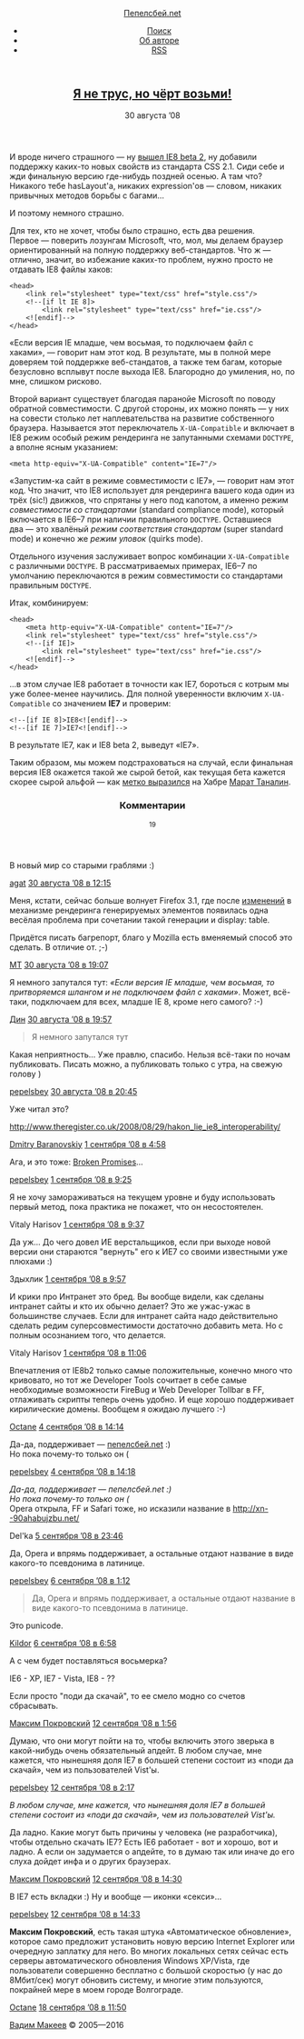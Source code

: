 <!DOCTYPE HTML>
<html lang="ru-RU">
<head>
	<title>Я не трус, но чёрт возьми! — Пепелсбей.net</title>
	<meta charset="utf-8">
	<meta http-equiv="x-ua-compatible" content="ie=edge">
	<meta name="description" content="Авторские заметки, посвящённые современной веб-разработке">
	<meta name="keywords" content="pepelsbey, Пепелсбей, Вадим Макеев, семантическая вёрстка, семантика, веб-стандарты, zen coding, микроформаты, css3, css, html5, html">
	<meta name="viewport" content="width=780">
	<link rel="stylesheet" href="/static/s/screen.css">
	<!--[if lt IE 9]><link rel="stylesheet" href="https://pepelsbey.net/static/s/ie.css"><![endif]-->
	<link rel="icon" sizes="16x16" href="/static/i/favicon.ico">
	<link rel="apple-touch-icon-precomposed" href="/static/i/favicon.png">
	<link rel="yandex-tableau-widget" href="/static/i/tableau.json">
	<link rel="alternate" type="application/rss+xml" title="RSS 2.0" href="/feed/index.rss">
	<link rel="alternate" type="application/atom+xml" title="Atom 0.3" href="/feed/atom/index">
	<!--[if lt IE 9]><script src="https://pepelsbey.net/static/j/html5.js"></script><![endif]-->
</head>
<body>
	<div class="header-wrap">
		<header class="header" role="banner">
			<p><a href="/">Пепелсбей.net</a></p>
			<ul role="navigation">
				<li><a href="/search/">Поиск</a></li>
				<li><a href="/author/">Об авторе</a></li>
				<li><a href="/feed/index.rss" title="RSS">RSS</a></li>
			</ul>
		</header>
	</div>
	<div class="article-wrap">
		<article class="article" role="main">
			<header>
				<h1><a href="index.html" rel="bookmark">Я не трус, но чёрт возьми!</a></h1>
				<time pubdate datetime="2008-08-30T02:23:00+00:00">30 августа ’08</time>
			</header>
			<p>И вроде ничего страшного&nbsp;— ну <a href="http://blogs.msdn.com/ie/archive/2008/08/27/internet-explorer-8-beta-2-now-available.aspx">вышел IE8 beta 2</a>, ну добавили поддержку каких-то новых свойств из стандарта CSS 2.1. Сиди себе и жди финальную версию где-нибудь поздней осенью. А там что? Никакого тебе hasLayout'а, никаких expression'ов&nbsp;— словом, никаких привычных методов борьбы с багами…</p>

<p>И поэтому немного страшно.</p>

<p>Для тех, кто не хочет, чтобы было страшно, есть два решения. Первое&nbsp;— поверить лозунгам Microsoft, что, мол, мы делаем браузер ориентированный на полную поддержку веб-стандартов. Что ж&nbsp;— отлично, значит, во избежание каких-то проблем, нужно просто не отдавать IE8 файлы хаков:</p>

<pre><code>&lt;head&gt; </code>
<code>    &lt;link rel="stylesheet" type="text/css" href="style.css"/&gt;</code>
<code>    &lt;!--[if lt IE 8]&gt;</code>
<code>        &lt;link rel="stylesheet" type="text/css" href="ie.css"/&gt;</code>
<code>    &lt;![endif]--&gt;</code>
<code>&lt;/head&gt;</code></pre>

<p>«Если версия IE младше, чем восьмая, то подключаем файл с хаками»,&nbsp;— говорит нам этот код. В результате, мы в полной мере доверяем той поддержке веб-стандатов, а также тем багам, которые безусловно всплывут после выхода IE8. Благородно до умиления, но, по мне, слишком рисково.</p>

<p>Второй вариант существует благодая паранойе Microsoft по поводу обратной совместимости. С другой стороны, их можно понять&nbsp;— у них на совести столько лет наплевательства на развитие собственного браузера. Называется этот переключатель <code>X-UA-Compatible</code> и включает в IE8 режим особый режим рендеринга не запутанными схемами <code>DOCTYPE</code>, а вполне ясным указанием:</p>

<pre><code>&lt;meta http-equiv="X-UA-Compatible" content="IE=7"/&gt;</code></pre>

<p>«Запустим-ка сайт в режиме совместимости с IE7»,&nbsp;— говорит нам этот код. Что значит, что IE8 использует для рендеринга вашего кода один из трёх (sic!) движков, что спрятаны у него под капотом, а именно режим <em>совместимости со стандартами</em> (standard compliance mode), который включается в IE6–7 при наличии правильного <code>DOCTYPE</code>. Оставшиеся два&nbsp;— это хвалёный <em>режим соответствия стандартам</em> (super standard mode) и конечно же <em>режим уловок</em> (quirks mode).</p>

<p>Отдельного изучения заслуживает вопрос комбинации <code>X-UA-Compatible</code> с различными <code>DOCTYPE</code>. В рассматриваемых примерах, IE6–7 по умолчанию переключаются в режим совместимости со стандартами правильным <code>DOCTYPE</code>.</p>

<p>Итак, комбинируем:</p>

<pre><code>&lt;head&gt; </code>
<code>    &lt;meta http-equiv="X-UA-Compatible" content="IE=7"/&gt;</code>
<code>    &lt;link rel="stylesheet" type="text/css" href="style.css"/&gt;</code>
<code>    &lt;!--[if IE]&gt;</code>
<code>        &lt;link rel="stylesheet" type="text/css" href="ie.css"/&gt;</code>
<code>    &lt;![endif]--&gt;</code>
<code>&lt;/head&gt;</code></pre>

<p>…в этом случае IE8 работает в точности как IE7, бороться с котрым мы уже более-менее научились. Для полной уверенности включим <code>X-UA-Compatible</code> со значением <strong>IE7</strong> и проверим:</p>

<pre><code>&lt;!--[if IE 8]&gt;IE8&lt;![endif]--&gt;</code>
<code>&lt;!--[if IE 7]&gt;IE7&lt;![endif]--&gt;</code></pre>

<p>В результате IE7, как и IE8 beta 2, выведут «IE7».</p>

<p>Таким образом, мы можем подстраховаться на случай, если финальная версия IE8 окажется такой же сырой бетой, как текущая бета кажется скорее сырой альфой&nbsp;— как <a href="http://habrahabr.ru/blogs/microsoft/38301/#comment_905394">метко выразился</a> на Хабре <a href="http://tanalin.com/">Марат Таналин</a>.</p>
			<section class="comments" id="comments">
				<header>
					<h3>Комментарии</h3>
					<small>19</small>
				</header>
				<article id="comment-601"class="comment even thread-even depth-1">
					<p>В новый мир со старыми граблями :)</p>
					<footer>
						<a href="http://agat.in" rel="external nofollow" class="url">agat</a>						<time pubdate datetime="2008-08-30T02:23:00+00:00"><a href="index.html#comment-601">30 августа ’08 в 12:15</a></time>
					</footer>
				</article>
				<article id="comment-602"class="comment odd alt thread-odd thread-alt depth-1">
					<p>Меня, кстати, сейчас больше волнует Firefox 3.1, где после <a href="https://bugzilla.mozilla.org/show_bug.cgi?id=238072" rel="nofollow">изменений</a> в механизме рендеринга генерируемых элементов появилась одна весёлая проблема при сочетании такой генерации и display: table.</p>
<p>Придётся писать багрепорт, благо у Mozilla есть вменяемый способ это сделать. В отличие от. ;-)</p>
					<footer>
						<a href="http://tanalin.com/" rel="external nofollow" class="url">MT</a>						<time pubdate datetime="2008-08-30T02:23:00+00:00"><a href="index.html#comment-602">30 августа ’08 в 19:07</a></time>
					</footer>
				</article>
				<article id="comment-603"class="comment even thread-even depth-1">
					<p>Я немного запутался тут: <cite>«Если версия IE младше, чем восьмая, то притворяемся шлангом и не подключаем файл с хаками»</cite>. Может, всё-таки, подключаем для всех, младше IE 8, кроме него самого? :-)</p>
					<footer>
						<a href="http://web-zine.org/" rel="external nofollow" class="url">Дин</a>						<time pubdate datetime="2008-08-30T02:23:00+00:00"><a href="index.html#comment-603">30 августа ’08 в 19:57</a></time>
					</footer>
				</article>
				<article id="comment-604"class="comment odd alt thread-odd thread-alt depth-1">
					<blockquote><p>Я немного запутался тут</p></blockquote>
<p>Какая неприятность… Уже правлю, спасибо. Нельзя всё-таки по ночам публиковать. Писать можно, а публиковать только с утра, на свежую голову )</p>
					<footer>
						<a href="/" rel="external nofollow" class="url">pepelsbey</a>						<time pubdate datetime="2008-08-30T02:23:00+00:00"><a href="index.html#comment-604">30 августа ’08 в 20:45</a></time>
					</footer>
				</article>
				<article id="comment-625"class="comment even thread-even depth-1">
					<p>Уже читал это?</p>
<p><a href="http://www.theregister.co.uk/2008/08/29/hakon_lie_ie8_interoperability/" rel="nofollow">http://www.theregister.co.uk/2008/08/29/hakon_lie_ie8_interoperability/</a></p>
					<footer>
						<a href="http://dmitry.baranovskiy.com/" rel="external nofollow" class="url">Dmitry Baranovskiy</a>						<time pubdate datetime="2008-08-30T02:23:00+00:00"><a href="index.html#comment-625">1 сентября ’08 в 4:58</a></time>
					</footer>
				</article>
				<article id="comment-628"class="comment odd alt thread-odd thread-alt depth-1">
					<p>Ага, и это тоже: <a href="http://snook.ca/archives/opinion/broken_promises/" rel="nofollow">Broken Promises</a>…</p>
					<footer>
						<a href="/" rel="external nofollow" class="url">pepelsbey</a>						<time pubdate datetime="2008-08-30T02:23:00+00:00"><a href="index.html#comment-628">1 сентября ’08 в 9:25</a></time>
					</footer>
				</article>
				<article id="comment-629"class="comment even thread-even depth-1">
					<p>Я не хочу замораживаться на текущем уровне и буду использовать первый метод, пока практика не покажет, что он несостоятелен.</p>
					<footer>
						Vitaly Harisov						<time pubdate datetime="2008-08-30T02:23:00+00:00"><a href="index.html#comment-629">1 сентября ’08 в 9:37</a></time>
					</footer>
				</article>
				<article id="comment-634"class="comment odd alt thread-odd thread-alt depth-1">
					<p>Да уж... До чего довел ИЕ верстальщиков, если при выходе новой версии они стараются &quot;вернуть&quot; его к ИЕ7 со своими известными уже плюхами :)</p>
					<footer>
						Здыхлик						<time pubdate datetime="2008-08-30T02:23:00+00:00"><a href="index.html#comment-634">1 сентября ’08 в 9:57</a></time>
					</footer>
				</article>
				<article id="comment-635"class="comment even thread-even depth-1">
					<p>И крики про Интранет это бред. Вы вообще видели, как сделаны интранет сайты и кто их обычно делает? Это же ужас-ужас в большинстве случаев. Если для интранет сайта надо действительно сделать редим суперсовместимости достаточно добавить мета. Но с полным осознанием того, что делается.</p>
					<footer>
						Vitaly Harisov						<time pubdate datetime="2008-08-30T02:23:00+00:00"><a href="index.html#comment-635">1 сентября ’08 в 11:06</a></time>
					</footer>
				</article>
				<article id="comment-655"class="comment odd alt thread-odd thread-alt depth-1">
					<p>Впечатления от IE8b2 только самые положительные, конечно много что кривовато, но тот же Developer Tools сочитает в себе самые необходимые возможности FireBug и Web Developer Tollbar в FF, отлаживать скрипты теперь очень удобно. И еще хорошо поддерживает кирилические домены. Вообщем я ожидаю лучшего :-)</p>
					<footer>
						<a href="http://www.codeisart.ru/" rel="external nofollow" class="url">Octane</a>						<time pubdate datetime="2008-08-30T02:23:00+00:00"><a href="index.html#comment-655">4 сентября ’08 в 14:14</a></time>
					</footer>
				</article>
				<article id="comment-656"class="comment even thread-even depth-1">
					<p>Да-да, поддерживает — <a href="http://xn--90ahabujzbu.net/" rel="nofollow">пепелсбей.net</a> :)<br />
Но пока почему-то только он (</p>
					<footer>
						<a href="/" rel="external nofollow" class="url">pepelsbey</a>						<time pubdate datetime="2008-08-30T02:23:00+00:00"><a href="index.html#comment-656">4 сентября ’08 в 14:18</a></time>
					</footer>
				</article>
				<article id="comment-663"class="comment odd alt thread-odd thread-alt depth-1">
					<p><cite>Да-да, поддерживает — пепелсбей.net :)<br />
Но пока почему-то только он (</cite><br />
Opera открыла, FF и Safari тоже, но исказили название в <a href="http://xn--90ahabujzbu.net/" rel="nofollow">http://xn--90ahabujzbu.net/</a></p>
					<footer>
						Del'ka						<time pubdate datetime="2008-08-30T02:23:00+00:00"><a href="index.html#comment-663">5 сентября ’08 в 23:46</a></time>
					</footer>
				</article>
				<article id="comment-664"class="comment even thread-even depth-1">
					<p>Да, Opera и впрямь поддерживает, а остальные отдают название в виде какого-то псевдонима в латинице.</p>
					<footer>
						<a href="/" rel="external nofollow" class="url">pepelsbey</a>						<time pubdate datetime="2008-08-30T02:23:00+00:00"><a href="index.html#comment-664">6 сентября ’08 в 1:12</a></time>
					</footer>
				</article>
				<article id="comment-672"class="comment odd alt thread-odd thread-alt depth-1">
					<blockquote><p>Да, Opera и впрямь поддерживает, а остальные отдают название в виде какого-то псевдонима в латинице.</p></blockquote>
<p>Это punicode.</p>
					<footer>
						<a href="http://kildor.mirandaim.ru" rel="external nofollow" class="url">Kildor</a>						<time pubdate datetime="2008-08-30T02:23:00+00:00"><a href="index.html#comment-672">6 сентября ’08 в 6:58</a></time>
					</footer>
				</article>
				<article id="comment-693"class="comment even thread-even depth-1">
					<p>А с чем будет поставляться восьмерка?</p>
<p>IE6 - XP, IE7 - Vista, IE8 - ??</p>
<p>Если просто &quot;поди да скачай&quot;, то ее смело модно со счетов сбрасывать.</p>
					<footer>
						<a href="http://pokrovskii.com" rel="external nofollow" class="url">Максим Покровский</a>						<time pubdate datetime="2008-08-30T02:23:00+00:00"><a href="index.html#comment-693">12 сентября ’08 в 1:56</a></time>
					</footer>
				</article>
				<article id="comment-694"class="comment odd alt thread-odd thread-alt depth-1">
					<p>Думаю, что они могут пойти на то, чтобы включить этого зверька в какой-нибудь очень обязательный апдейт. В любом случае, мне кажется, что нынешняя доля IE7 в большей степени состоит из «поди да скачай», чем из пользователей Vist'ы.</p>
					<footer>
						<a href="/" rel="external nofollow" class="url">pepelsbey</a>						<time pubdate datetime="2008-08-30T02:23:00+00:00"><a href="index.html#comment-694">12 сентября ’08 в 2:17</a></time>
					</footer>
				</article>
				<article id="comment-696"class="comment even thread-even depth-1">
					<p><cite>В любом случае, мне кажется, что нынешняя доля IE7 в большей степени состоит из «поди да скачай», чем из пользователей Vist'ы.</cite></p>
<p>Да ладно. Какие могут быть причины у человека (не разработчика), чтобы отдельно скачать IE7? Есть IE6 работает - вот и хорошо, вот и ладно. А если он задумается о апдейте, то в думаю так или иначе до его слуха дойдет инфа и о других браузерах.</p>
					<footer>
						<a href="http://pokrovskii.com" rel="external nofollow" class="url">Максим Покровский</a>						<time pubdate datetime="2008-08-30T02:23:00+00:00"><a href="index.html#comment-696">12 сентября ’08 в 14:30</a></time>
					</footer>
				</article>
				<article id="comment-697"class="comment odd alt thread-odd thread-alt depth-1">
					<p>В IE7 есть вкладки :) Ну и вообще — иконки «секси»…</p>
					<footer>
						<a href="/" rel="external nofollow" class="url">pepelsbey</a>						<time pubdate datetime="2008-08-30T02:23:00+00:00"><a href="index.html#comment-697">12 сентября ’08 в 14:33</a></time>
					</footer>
				</article>
				<article id="comment-739"class="comment even thread-even depth-1">
					<p><b>Максим Покровский</b>, есть такая штука «Автоматическое обновление», которое само предложит установить новую версию Internet Explorer или очередную заплатку для него. Во многих локальных сетях сейчас есть серверы автоматического обновления Windows XP/Vista, где пользователи совершенно бесплатно с большой скоростью (у нас до 8Мбит/сек) могут обновить систему, и многие этим пользуются, покрайней мере в моем городе Волгограде.</p>
					<footer>
						<a href="http://www.codeisart.ru/" rel="external nofollow" class="url">Octane</a>						<time pubdate datetime="2008-08-30T02:23:00+00:00"><a href="index.html#comment-739">18 сентября ’08 в 11:50</a></time>
					</footer>
				</article>
			</section>
		</article>
	</div>
	<div class="footer-wrap">
		<footer class="footer" role="contentinfo">
			<p><a href="/author/">Вадим Макеев</a> © 2005—2016</p>
		</footer>
	</div>
	<script src="https://yandex.st/jquery/1.9.1/jquery.min.js"></script>
	<script>window.jQuery || document.write('<script src="https://pepelsbey.net/static/j/jquery.js">\x3C/script>');</script>
	<script src="/static/j/script.js"></script>
	<!-- Yandex -->
	<script>(function(b,c,a){(c[a]=c[a]||[]).push(function(){try{c.yaCounter155532=new Ya.Metrika({id:155532})}catch(a){}});var e=b.getElementsByTagName('script')[0],d=b.createElement('script'),a=function(){e.parentNode.insertBefore(d,e)};d.async=!0;d.src='//mc.yandex.ru/metrika/watch.js';'[object Opera]'==c.opera?b.addEventListener('DOMContentLoaded',a):a()})(document,window,'yandex_metrika_callbacks');</script><noscript><img src="https://mc.yandex.ru/watch/155532" alt=""></noscript>
	<!-- 16 & 0,474 -->
</body>
</html>
